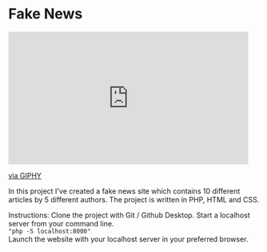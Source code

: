 # Fake News

<iframe src="https://giphy.com/embed/l3q2PMwmOGtezj8s0" width="480" height="265" frameBorder="0" class="giphy-embed" allowFullScreen></iframe><p><a href="https://giphy.com/gifs/election2016-kellyanne-conway-chuck-todd-l3q2PMwmOGtezj8s0">via GIPHY</a></p>


In this project I've created a fake news site which contains 10 different articles by 5 different authors. 
The project is written in PHP, HTML and CSS. 


Instructions:
Clone the project with Git / Github Desktop.
Start a localhost server from your command line.
<br>
    ```
    "php -S localhost:8000"
    ```
<br>
Launch the website with your localhost server in your preferred browser. 


